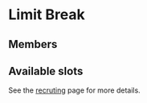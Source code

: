 <script setup>
import { VPTeamMembers } from 'vitepress/theme'

const members = [
  {
    avatar: 'https://img2.finalfantasyxiv.com/f/3ab5f955d8fd04ddac8aa7745db82a9f_40d57ba713628f3f1ef5ef204b6d76d2fc0_96x96.jpg?1661502035',
    name: 'Kuro Sj',
    title: 'Tank',
    org: 'FFLOGS',
    orgLink: 'https://www.fflogs.com/character/eu/ragnarok/kuro%20sj',
  },
  {
    avatar: 'https://img2.finalfantasyxiv.com/f/3ad16083cb398c14316e5dd001f674db_7206469080400ed57a5373d0a9c55c59fc0_96x96.jpg?1661714841',
    name: 'Grigori Dogma',
    title: 'Tank',
    org: 'FFLOGS',
    orgLink: 'https://www.fflogs.com/character/eu/lich/grigori%20dogma',
  },
  {
    avatar: 'https://img2.finalfantasyxiv.com/f/d950ec6ba169a903c58315cb97060f0c_40d57ba713628f3f1ef5ef204b6d76d2fc0_96x96.jpg?1661704700',
    name: 'Sara Neko',
    title: 'Barrier Healer',
    org: 'FFLOGS',
    orgLink: 'https://www.fflogs.com/character/eu/ragnarok/sara%20neko',
  },
  {
    avatar: 'https://img2.finalfantasyxiv.com/f/76207937f8c9a5e2f5dc149c0ab15f70_40d57ba713628f3f1ef5ef204b6d76d2fc0_96x96.jpg?1657995139',
    name: 'Elizynne E\'yla',
    title: 'Pure Healer',
    org: 'FFLOGS',
    orgLink: 'https://www.fflogs.com/character/eu/ragnarok/elizynne%20e%27yla',
    links: [
      {
        icon: 'discord',
        link: 'https://discordapp.com/users/228154454304751626/'
      }
    ]
  },
  {
    avatar: 'https://img2.finalfantasyxiv.com/f/7e1816786a6868588c05a4561139caa3_40d57ba713628f3f1ef5ef204b6d76d2fc0_96x96.jpg?1661560409',
    name: 'Tontra To',
    title: 'Melee',
    org: 'FFLOGS',
    orgLink: 'https://www.fflogs.com/character/eu/ragnarok/tonntra%20to',
  },
  {
    avatar: 'https://img2.finalfantasyxiv.com/f/8047c4f1f85f1b426e4e5bf5cde1b2d7_40d57ba713628f3f1ef5ef204b6d76d2fc0_96x96.jpg?1661686301',
    name: 'Frost Toshiro',
    title: 'Ranged Physical',
    org: 'FFLOGS',
    orgLink: 'https://www.fflogs.com/character/eu/ragnarok/frost%20toshiro',
  },
  {
    avatar: 'https://img2.finalfantasyxiv.com/f/cb6632a5931eb842b9abfc842b2727c7_40d57ba713628f3f1ef5ef204b6d76d2fc0_96x96.jpg?1658452507',
    name: 'Emi E\'yla',
    title: 'Caster',
    org: 'FFLOGS',
    orgLink: 'https://www.fflogs.com/character/eu/ragnarok/emi%20e%27yla',
    links: [
      { 
        icon: 'discord',
        link: 'https://discordapp.com/users/102178270178480128/'
      }
    ]
  }
]

const recruiting = [
  {
    avatar: '/tnk4.svg',
    name: 'Tank',
    title: 'Main'
  },
  {
    avatar: '/tnk4.svg',
    name: 'Tank',
    title: 'Off'
  },
  {
    avatar: '/hlr4.svg',
    name: 'Healer',
    title: 'Barrier'
  },
  {
    avatar: '/rng4.svg',
    name: 'DPS',
    title: 'Phys. Ranged',
  },
  {
    avatar: '/mel4.svg',
    name: 'DPS',
    title: 'Melee'
  },
  {
    avatar: '/mel4.svg',
    name: 'DPS',
    title: 'Melee'
  }
]

</script>

# Limit Break

## Members

<VPTeamMembers size="medium" :members="members" />

## Available slots

See the [recruting](./recruiting.md) page for more details.

<VPTeamMembers size="small" :members="recruiting" />
